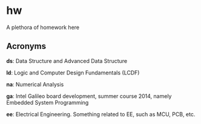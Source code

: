 hw
==

A plethora of homework here

Acronyms
----

__ds__: Data Structure and Advanced Data Structure

__ld__: Logic and Computer Design Fundamentals (LCDF)

__na__: Numerical Analysis

__ga__: Intel Galileo board development, summer course 2014, namely Embedded System Programming

__ee__: Electrical Engineering. Something related to EE, such as MCU, PCB, etc.

